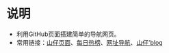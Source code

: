 # 说明

- 利用GitHub页面搭建简单的导航网页。
- 常用链接：[山仔页面](https://hillboy.org)、[每日热榜](https://hot.hillboy.org/)、[网址导航](https://page.hillboy.org/)、[山仔'blog](https://nhljz.net:82)
